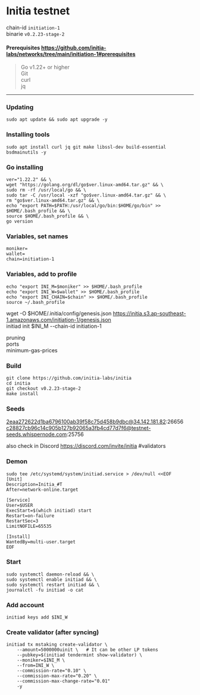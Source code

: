 # Initia testnet

chain-id `initiation-1`    
binarie `v0.2.23-stage-2`    

#### Prerequisites https://github.com/initia-labs/networks/tree/main/initiation-1#prerequisites
> Go v1.22+ or higher    
> Git    
> curl    
> jq
____

### Updating
```
sudo apt update && sudo apt upgrade -y
```

### Installing tools
```
sudo apt install curl jq git make libssl-dev build-essential bsdmainutils -y
```

### Go installing
```
ver="1.22.2" && \
wget "https://golang.org/dl/go$ver.linux-amd64.tar.gz" && \
sudo rm -rf /usr/local/go && \
sudo tar -C /usr/local -xzf "go$ver.linux-amd64.tar.gz" && \
rm "go$ver.linux-amd64.tar.gz" && \
echo "export PATH=$PATH:/usr/local/go/bin:$HOME/go/bin" >> $HOME/.bash_profile && \
source $HOME/.bash_profile && \
go version
```


### Variables, set names
```
moniker=
wallet=
chain=initiation-1
```

### Variables, add to profile
```
echo "export INI_M=$moniker" >> $HOME/.bash_profile
echo "export INI_W=$wallet" >> $HOME/.bash_profile
echo "export INI_CHAIN=$chain" >> $HOME/.bash_profile
source ~/.bash_profile
```


wget -O $HOME/.initia/config/genesis.json https://initia.s3.ap-southeast-1.amazonaws.com/initiation-1/genesis.json    
initiad init $INI_M --chain-id initiation-1     

pruning    
ports    
minimum-gas-prices




### Build
```
git clone https://github.com/initia-labs/initia
cd initia
git checkout v0.2.23-stage-2
make install
```

### Seeds
2eaa272622d1ba6796100ab39f58c75d458b9dbc@34.142.181.82:26656    
c28827cb96c14c905b127b92065a3fb4cd77d7f6@testnet-seeds.whispernode.com:25756

also check in Discord https://discord.com/invite/initia #validators

### Demon
```
sudo tee /etc/systemd/system/initiad.service > /dev/null <<EOF
[Unit]
Description=Initia_#T
After=network-online.target

[Service]
User=$USER
ExecStart=$(which initiad) start
Restart=on-failure
RestartSec=3
LimitNOFILE=65535

[Install]
WantedBy=multi-user.target
EOF
```

### Start
```
sudo systemctl daemon-reload && \
sudo systemctl enable initiad && \
sudo systemctl restart initiad && \
journalctl -fu initiad -o cat
```

### Add account
```
initiad keys add $INI_W
```

### Create validator (after syncing)
```
initiad tx mstaking create-validator \
    --amount=5000000uinit \   # It can be other LP tokens 
    --pubkey=$(initiad tendermint show-validator) \
    --moniker=$INI_M \
    --from=INI_W \
    --commission-rate="0.10" \
    --commission-max-rate="0.20" \
    --commission-max-change-rate="0.01"
    -y
```

###
```

```

###
```

```
###
```

```
###
```

```
###
```

```
###
```

```
